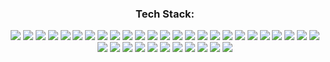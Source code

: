 <h3 align="center"> Tech Stack: </h3> 
 <div align="center">
    <img src = "https://img.shields.io/badge/Microsoft_Azure-0089D6?style=for-the-badge&logo=microsoft-azure&logoColor=white"/>
    <img src = "https://img.shields.io/badge/AWS-%23FF9900.svg?style=for-the-badge&logo=amazon-aws&logoColor=white"/>
    <img src = "https://img.shields.io/badge/gitlab%20ci-%23181717.svg?style=for-the-badge&logo=gitlab&logoColor=white"/>
    <img src = "https://img.shields.io/badge/datadog-%23632CA6.svg?style=for-the-badge&logo=datadog&logoColor=white"/>
    <img src = "https://img.shields.io/badge/Openstack-%23f01742.svg?style=for-the-badge&logo=openstack&logoColor=white"/>
    <img src = "https://img.shields.io/badge/Atom-%2366595C.svg?style=for-the-badge&logo=atom&logoColor=white"/>
    <img src = "https://img.shields.io/badge/VIM-%2311AB00.svg?style=for-the-badge&logo=vim&logoColor=white"/>
    <img src = "https://img.shields.io/badge/Visual%20Studio%20Code-0078d7.svg?style=for-the-badge&logo=visual-studio-code&logoColor=white"/>
    <img src = "https://img.shields.io/badge/shell_script-%23121011.svg?style=for-the-badge&logo=gnu-bash&logoColor=white"/>
    <img src = "https://img.shields.io/badge/Windows%20Terminal-%234D4D4D.svg?style=for-the-badge&logo=windows-terminal&logoColor=white"/>
    <img src = "https://img.shields.io/badge/Powershell-2CA5E0?style=for-the-badge&logo=powershell&logoColor=white"/> 
    <img src = "https://img.shields.io/badge/Azure_DevOps-0078D7?style=for-the-badge&logo=azure-devops&logoColor=white"/>
    <img src = "https://img.shields.io/badge/MySQL-00000F?style=for-the-badge&logo=mysql&logoColor=white"/>
    <img src = "https://img.shields.io/badge/java-%23ED8B00.svg?style=for-the-badge&logo=java&logoColor=white"/>
    <img src = "https://img.shields.io/badge/python-3670A0?style=for-the-badge&logo=python&logoColor=ffdd54"/>
    <img src = "https://img.shields.io/badge/git-%23F05033.svg?style=for-the-badge&logo=git&logoColor=white"/> 
    <img src = "https://img.shields.io/badge/postgres-%23316192.svg?style=for-the-badge&logo=postgresql&logoColor=white"/>
    <img src = "https://img.shields.io/badge/adobe%20photoshop-%2331A8FF.svg?style=for-the-badge&logo=adobe%20photoshop&logoColor=white"/>
    <img src = "https://img.shields.io/badge/cent%20os-002260?style=for-the-badge&logo=centos&logoColor=F0F0F0"/>
    <img src = "https://img.shields.io/badge/Linux-FCC624?style=for-the-badge&logo=linux&logoColor=black"/>
    <img src = "https://img.shields.io/badge/mac%20os-000000?style=for-the-badge&logo=macos&logoColor=F0F0F0"/>
    <img src = "https://img.shields.io/badge/Red%20Hat-EE0000?style=for-the-badge&logo=redhat&logoColor=white"/>
    <img src = "https://img.shields.io/badge/-Rocky%20Linux-%2310B981?style=for-the-badge&logo=rockylinux&logoColor=white"/>
    <img src = "https://img.shields.io/badge/Ubuntu-E95420?style=for-the-badge&logo=ubuntu&logoColor=white"/>
    <img src = "https://img.shields.io/badge/Windows-0078D6?style=for-the-badge&logo=windows&logoColor=white"/>
    <img src = "https://img.shields.io/badge/ansible-%231A1918.svg?style=for-the-badge&logo=ansible&logoColor=white"/>
    <img src = "https://img.shields.io/badge/docker-%230db7ed.svg?style=for-the-badge&logo=docker&logoColor=white"/>
    <img src = "https://img.shields.io/badge/grafana-%23F46800.svg?style=for-the-badge&logo=grafana&logoColor=white"/>
    <img src = "https://img.shields.io/badge/kubernetes-%23326ce5.svg?style=for-the-badge&logo=kubernetes&logoColor=white"/>
    <img src = "https://img.shields.io/badge/packer-%23E7EEF0.svg?style=for-the-badge&logo=packer&logoColor=%2302A8EF"/>
    <img src = "https://img.shields.io/badge/Postman-FF6C37?style=for-the-badge&logo=postman&logoColor=white"/>
    <img src = "https://img.shields.io/badge/power_bi-F2C811?style=for-the-badge&logo=powerbi&logoColor=black"/>
    <img src = "https://img.shields.io/badge/Prometheus-E6522C?style=for-the-badge&logo=Prometheus&logoColor=white"/>
    <img src = "https://img.shields.io/badge/SonarQube-black?style=for-the-badge&logo=sonarqube&logoColor=4E9BCD"/>
    <img src = "https://img.shields.io/badge/apache%20tomcat-%23F8DC75.svg?style=for-the-badge&logo=apache-tomcat&logoColor=black"/>
    <img src = "https://img.shields.io/badge/nginx-%23009639.svg?style=for-the-badge&logo=nginx&logoColor=white"/>
    
  
 

</div>
<br>
